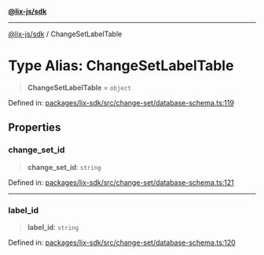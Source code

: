 [**@lix-js/sdk**](../README.md)

***

[@lix-js/sdk](../README.md) / ChangeSetLabelTable

# Type Alias: ChangeSetLabelTable

> **ChangeSetLabelTable** = `object`

Defined in: [packages/lix-sdk/src/change-set/database-schema.ts:119](https://github.com/opral/monorepo/blob/0c842a72d3025295846c020e08a97bf5148757a1/packages/lix-sdk/src/change-set/database-schema.ts#L119)

## Properties

### change\_set\_id

> **change\_set\_id**: `string`

Defined in: [packages/lix-sdk/src/change-set/database-schema.ts:121](https://github.com/opral/monorepo/blob/0c842a72d3025295846c020e08a97bf5148757a1/packages/lix-sdk/src/change-set/database-schema.ts#L121)

***

### label\_id

> **label\_id**: `string`

Defined in: [packages/lix-sdk/src/change-set/database-schema.ts:120](https://github.com/opral/monorepo/blob/0c842a72d3025295846c020e08a97bf5148757a1/packages/lix-sdk/src/change-set/database-schema.ts#L120)

